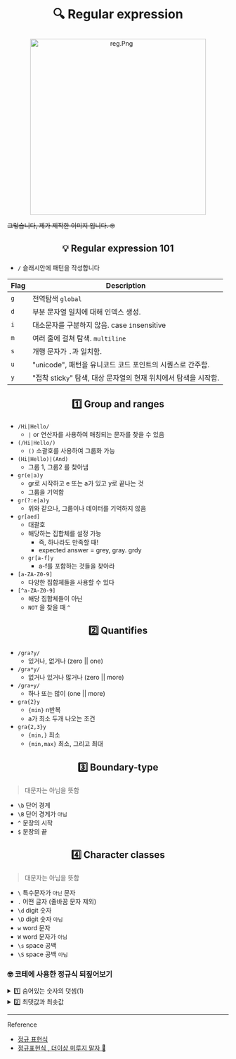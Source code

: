 # <p align="center">🔍 Regular expression </p>

<div align="center" >
<img src="https://user-images.githubusercontent.com/110847597/217582662-b1f0ffab-4c4f-43b9-9b5a-34d3554949ea.png" alt="reg.Png" width="400px" /></div>

~~그렇습니다, 제가 제작한 이미지 입니다. 🤓~~

## <p align="center"> 💡 Regular expression 101</p>

- `/` 슬래시안에 패턴을 작성합니다

| Flag | Description                                                      |
| ---- | ---------------------------------------------------------------- |
| `g`  | 전역탐색 `global`                                                |
| `d`  | 부분 문자열 일치에 대해 인덱스 생성.                             |
| `i`  | 대소문자를 구분하지 않음. case `i`nsensitive                     |
| `m`  | 여러 줄에 걸쳐 탐색. `multiline`                                 |
| `s`  | 개행 문자가 `.`과 일치함.                                        |
| `u`  | "`u`nicode", 패턴을 유니코드 코드 포인트의 시퀀스로 간주함.      |
| `y`  | "접착 stick`y`" 탐색, 대상 문자열의 현재 위치에서 탐색을 시작함. |

## <p align="center"> 1️⃣ Group and ranges</p>

- `/Hi|Hello/`
  - `|` or 연산자를 사용하여 매칭되는 문자를 찾을 수 있음
- `(/Hi|Hello/)`
  - `()` 소괄호를 사용하여 그룹화 가능
- `(Hi|Hello)|(And)`
  - 그룹 1, 그룹2 를 찾아냄
- `gr(e|a)y`
  - gr로 시작하고 e 또는 a가 있고 y로 끝나는 것
  - 그룹을 기억함
- `gr(?:e|a)y`
  - 위와 같으나, 그룹이나 데이터를 기억하지 않음
- `gr[aed]`
  - 대괄호
  - 해당하는 집합체를 설정 가능
    - 즉, 하나라도 만족할 때!
    - expected answer = grey, gray. grdy
  - `gr[a-f]y`
    - a-f를 포함하는 것들을 찾아라
- `[a-ZA-Z0-9]`
  - 다양한 집합체들을 사용할 수 있다
- `[^a-ZA-Z0-9]`
  - 해당 집합체들이 아닌
  - `NOT` 을 찾을 때 `^`

## <p align="center"> 2️⃣ Quantifies</p>

- `/gra?y/`
  - 있거나, 없거나 (zero || one)
- `/gra*y/`
  - 없거나 있거나 많거나 (zero || more)
- `/gra+y/`
  - 하나 또는 많이 (one || more)
- `gra{2}y`
  - `{min}` n반복
  - a가 최소 두개 나오는 조건
- `gra{2,3}y`
  - `{min,}` 최소
  - `{min,max}` 최소, 그리고 최대

## <p align="center"> 3️⃣ Boundary-type</p>

> 대문자는 아님을 뜻함

- `\b` 단어 경계
- `\B` 단어 경게가 `아님`
- `^` 문장의 시작
- `$` 문장의 끝

## <p align="center"> 4️⃣ Character classes</p>

> 대문자는 아님을 뜻함

- `\` 특수문자가 `아닌` 문자
- `.` 어떤 글자 (줄바꿈 문자 제외)
- `\d` digit 숫자
- `\D` digit 숫자 `아님`
- `w` word 문자
- `W` word 문자가 `아님`
- `\s` space 공백
- `\S` space 공백 `아님`

### 🤓 코테에 사용한 정규식 되짚어보기

<details> 
    <summary>1️⃣ 숨어있는 숫자의 덧셈(1)</summary>

```javascript
문자열 `my_string`이 매개변수로 주어집니다.
`my_string`안의 모든 자연수들의 합을 return하도록 solution 함수를 완성해주세요.
```

| my_string       | result |
| --------------- | ------ |
| "aAb1B2cC34oOp" | 10     |
| "1a2b3c4d123"   | 16     |

```javascript
const solution = my_string => {
  let reg = /[a-zA-Z ]/gim;
  return my_string
    .replace(reg, "")
    .split("")
    .reduce((a, b) => a + Number(b), 0);
};
```

📌 `let reg = /[a-zA-Z ]/gim`

1. `[a-zA-Z]` 대소문자를 모두 찾는다
1. `g` : global search, 전체를 찾습니다 (하나의 값만을 찾는것이 아님)
1. `i` : Case-insensitive 대소문자 구분 없는 모두 검색
1. `m` : multilines 여러 줄에 걸쳐 탐색
</details>

<details>
<summary>2️⃣ 최댓값과 최솟값</summary>

```jsx
문자열 s에는 공백으로 구분된 숫자들이 저장되어 있습니다.
str에 나타나는 숫자 중 최소값과 최대값을 찾아 이를
"(최소값) (최대값)"형태의 문자열을 반환하는 함수, solution을 완성하세요.
예를들어 s가 "1 2 3 4"라면 "1 4"를 리턴하고,
"-1 -2 -3 -4"라면 "-4 -1"을 리턴하면 됩니다.

- 제한 조건
s에는 둘 이상의 정수가 공백으로 구분되어 있습니다.
```

- 입출력 예

  | s             | return  |
  | ------------- | ------- |
  | "1 2 3 4"     | "1 4"   |
  | "-1 -2 -3 -4" | "-4 -1" |
  | "-1 -1"       | "-1 -1" |

## 🧩 My Answer

```javascript
//두번째 풀이
const solution = s => {
  let num = s.split(/\s/g);
  return Math.min(...num) + " " + Math.max(...num);
};
```

📌 `let num = s.split(/\s/g)`

- `\s` space공백을 `g`전체에서 찾아 삭제

</details>

---

Reference

- [정규 표현식](https://developer.mozilla.org/ko/docs/Web/JavaScript/Guide/Regular_Expressions)
- [정규표현식 , 더이상 미루지 말자 🤩](https://youtu.be/t3M6toIflyQ)
